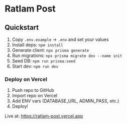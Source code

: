 # Ratlam Post

## Quickstart

1. Copy `.env.example` → `.env` and set your values
2. Install deps: `npm install`
3. Generate client: `npx prisma generate`
4. Run migrations: `npx prisma migrate dev --name init`
5. Seed DB: `npm run prisma:seed`
6. Start dev: `npm run dev`

### Deploy on Vercel
1. Push repo to GitHub
2. Import repo on Vercel
3. Add ENV vars (DATABASE_URL, ADMIN_PASS, etc.)
4. Deploy!

Live at: https://ratlam-post.vercel.app

